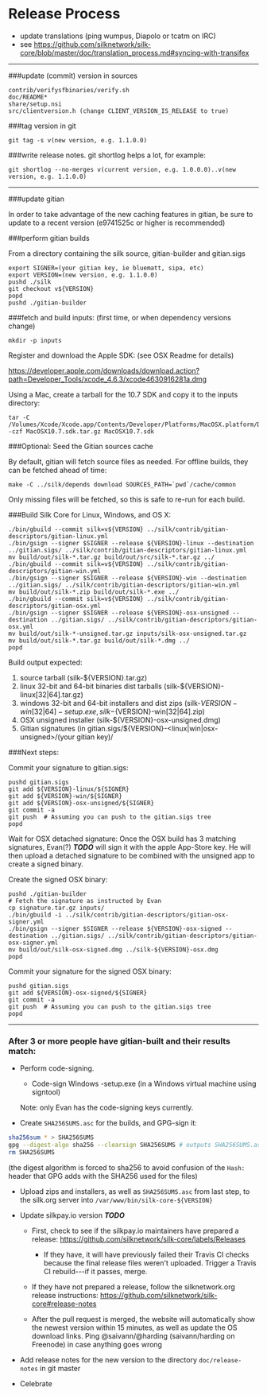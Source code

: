 Release Process
====================

* update translations (ping wumpus, Diapolo or tcatm on IRC)
* see https://github.com/silknetwork/silk-core/blob/master/doc/translation_process.md#syncing-with-transifex

* * *

###update (commit) version in sources

	contrib/verifysfbinaries/verify.sh
	doc/README*
	share/setup.nsi
	src/clientversion.h (change CLIENT_VERSION_IS_RELEASE to true)

###tag version in git

	git tag -s v(new version, e.g. 1.1.0.0)

###write release notes. git shortlog helps a lot, for example:

	git shortlog --no-merges v(current version, e.g. 1.0.0.0)..v(new version, e.g. 1.1.0.0)

* * *

###update gitian

 In order to take advantage of the new caching features in gitian, be sure to update to a recent version (e9741525c or higher is recommended)

###perform gitian builds

 From a directory containing the silk source, gitian-builder and gitian.sigs

	export SIGNER=(your gitian key, ie bluematt, sipa, etc)
	export VERSION=(new version, e.g. 1.1.0.0)
	pushd ./silk
	git checkout v${VERSION}
	popd
	pushd ./gitian-builder

###fetch and build inputs: (first time, or when dependency versions change)
 
	mkdir -p inputs

 Register and download the Apple SDK: (see OSX Readme for details)
 
 https://developer.apple.com/downloads/download.action?path=Developer_Tools/xcode_4.6.3/xcode4630916281a.dmg
 
 Using a Mac, create a tarball for the 10.7 SDK and copy it to the inputs directory:
 
	tar -C /Volumes/Xcode/Xcode.app/Contents/Developer/Platforms/MacOSX.platform/Developer/SDKs/ -czf MacOSX10.7.sdk.tar.gz MacOSX10.7.sdk

###Optional: Seed the Gitian sources cache

  By default, gitian will fetch source files as needed. For offline builds, they can be fetched ahead of time:

	make -C ../silk/depends download SOURCES_PATH=`pwd`/cache/common

  Only missing files will be fetched, so this is safe to re-run for each build.

###Build Silk Core for Linux, Windows, and OS X:

	./bin/gbuild --commit silk=v${VERSION} ../silk/contrib/gitian-descriptors/gitian-linux.yml
	./bin/gsign --signer $SIGNER --release ${VERSION}-linux --destination ../gitian.sigs/ ../silk/contrib/gitian-descriptors/gitian-linux.yml
	mv build/out/silk-*.tar.gz build/out/src/silk-*.tar.gz ../
	./bin/gbuild --commit silk=v${VERSION} ../silk/contrib/gitian-descriptors/gitian-win.yml
	./bin/gsign --signer $SIGNER --release ${VERSION}-win --destination ../gitian.sigs/ ../silk/contrib/gitian-descriptors/gitian-win.yml
	mv build/out/silk-*.zip build/out/silk-*.exe ../
	./bin/gbuild --commit silk=v${VERSION} ../silk/contrib/gitian-descriptors/gitian-osx.yml
	./bin/gsign --signer $SIGNER --release ${VERSION}-osx-unsigned --destination ../gitian.sigs/ ../silk/contrib/gitian-descriptors/gitian-osx.yml
	mv build/out/silk-*-unsigned.tar.gz inputs/silk-osx-unsigned.tar.gz
	mv build/out/silk-*.tar.gz build/out/silk-*.dmg ../
	popd
  Build output expected:

  1. source tarball (silk-${VERSION}.tar.gz)
  2. linux 32-bit and 64-bit binaries dist tarballs (silk-${VERSION}-linux[32|64].tar.gz)
  3. windows 32-bit and 64-bit installers and dist zips (silk-${VERSION}-win[32|64]-setup.exe, silk-${VERSION}-win[32|64].zip)
  4. OSX unsigned installer (silk-${VERSION}-osx-unsigned.dmg)
  5. Gitian signatures (in gitian.sigs/${VERSION}-<linux|win|osx-unsigned>/(your gitian key)/

###Next steps:

Commit your signature to gitian.sigs:

	pushd gitian.sigs
	git add ${VERSION}-linux/${SIGNER}
	git add ${VERSION}-win/${SIGNER}
	git add ${VERSION}-osx-unsigned/${SIGNER}
	git commit -a
	git push  # Assuming you can push to the gitian.sigs tree
	popd

  Wait for OSX detached signature:
	Once the OSX build has 3 matching signatures, Evan(?) ***TODO*** will sign it with the apple App-Store key.
	He will then upload a detached signature to be combined with the unsigned app to create a signed binary.

  Create the signed OSX binary:

	pushd ./gitian-builder
	# Fetch the signature as instructed by Evan
	cp signature.tar.gz inputs/
	./bin/gbuild -i ../silk/contrib/gitian-descriptors/gitian-osx-signer.yml
	./bin/gsign --signer $SIGNER --release ${VERSION}-osx-signed --destination ../gitian.sigs/ ../silk/contrib/gitian-descriptors/gitian-osx-signer.yml
	mv build/out/silk-osx-signed.dmg ../silk-${VERSION}-osx.dmg
	popd

Commit your signature for the signed OSX binary:

	pushd gitian.sigs
	git add ${VERSION}-osx-signed/${SIGNER}
	git commit -a
	git push  # Assuming you can push to the gitian.sigs tree
	popd

-------------------------------------------------------------------------

### After 3 or more people have gitian-built and their results match:

- Perform code-signing.

    - Code-sign Windows -setup.exe (in a Windows virtual machine using signtool)

  Note: only Evan has the code-signing keys currently.

- Create `SHA256SUMS.asc` for the builds, and GPG-sign it:
```bash
sha256sum * > SHA256SUMS
gpg --digest-algo sha256 --clearsign SHA256SUMS # outputs SHA256SUMS.asc
rm SHA256SUMS
```
(the digest algorithm is forced to sha256 to avoid confusion of the `Hash:` header that GPG adds with the SHA256 used for the files)

- Upload zips and installers, as well as `SHA256SUMS.asc` from last step, to the silk.org server
  into `/var/www/bin/silk-core-${VERSION}`

- Update silkpay.io version ***TODO***

  - First, check to see if the silkpay.io maintainers have prepared a
    release: https://github.com/silknetwork/silk-core/labels/Releases

      - If they have, it will have previously failed their Travis CI
        checks because the final release files weren't uploaded.
        Trigger a Travis CI rebuild---if it passes, merge.

  - If they have not prepared a release, follow the silknetwork.org release
    instructions: https://github.com/silknetwork/silk-core#release-notes

  - After the pull request is merged, the website will automatically show the newest version within 15 minutes, as well
    as update the OS download links. Ping @saivann/@harding (saivann/harding on Freenode) in case anything goes wrong

- Add release notes for the new version to the directory `doc/release-notes` in git master

- Celebrate
